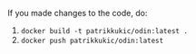 If you made changes to the code, do:

1. ```docker build -t patrikkukic/odin:latest .```
2. ```docker push patrikkukic/odin:latest```

